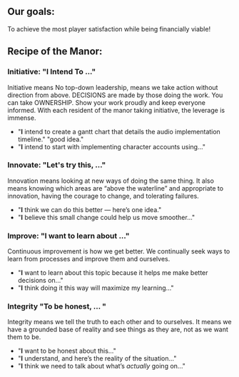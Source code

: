 ## Our goals:
To achieve the most player satisfaction while being financially viable!
## Recipe of the Manor:
### **Initiative**: "I Intend To ..."
Initiative means No top-down leadership, means we take action without direction from above. DECISIONS are made by those doing the work. You can take OWNERSHIP. Show your work proudly and keep everyone informed. With each resident of the manor taking initiative, the leverage is immense.

- "**I** intend to create a gantt chart that details the audio implementation timeline." "good idea."
- "**I** intend to start with implementing character accounts using..."
### **Innovate**: "Let's try this, ..."
Innovation means looking at new ways of doing the same thing. It also means knowing which areas are “above the waterline” and appropriate to innovation, having the courage to change, and tolerating failures. 

- "**I** think we can do this better — here’s one idea."
- "**I** believe this small change could help us move smoother..."
### **Improve**: "I want to learn about ..."
Continuous improvement is how we get better. We continually seek ways to learn from processes and improve them and ourselves.

- "**I** want to learn about this topic because it helps me make better decisions on..."
- "**I** think doing it this way will maximize my learning..."
### **Integrity** "To be honest, ... "
Integrity means we tell the truth to each other and to ourselves. It means we have a grounded base of reality and see things as they are, not as we want them to be.

- "**I** want to be honest about this..."  
- "**I** understand, and here’s the reality of the situation..."  
- "**I** think we need to talk about what’s _actually_ going on..."
